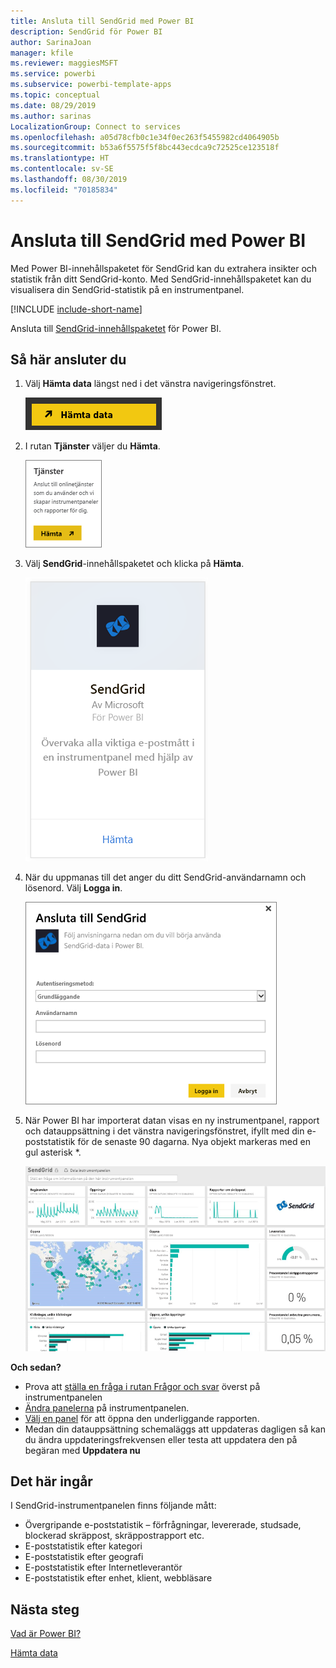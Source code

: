 ```yaml
---
title: Ansluta till SendGrid med Power BI
description: SendGrid för Power BI
author: SarinaJoan
manager: kfile
ms.reviewer: maggiesMSFT
ms.service: powerbi
ms.subservice: powerbi-template-apps
ms.topic: conceptual
ms.date: 08/29/2019
ms.author: sarinas
LocalizationGroup: Connect to services
ms.openlocfilehash: a05d78cfb0c1e34f0ec263f5455982cd4064905b
ms.sourcegitcommit: b53a6f5575f5f8bc443ecdca9c72525ce123518f
ms.translationtype: HT
ms.contentlocale: sv-SE
ms.lasthandoff: 08/30/2019
ms.locfileid: "70185834"
---
```

# <a name="connect-to-sendgrid-with-power-bi"></a>Ansluta till SendGrid med Power BI
Med Power BI-innehållspaketet för SendGrid kan du extrahera insikter och statistik från ditt SendGrid-konto. Med SendGrid-innehållspaketet kan du visualisera din SendGrid-statistik på en instrumentpanel.

[!INCLUDE [include-short-name](./includes/service-deprecate-content-packs.md)]

Ansluta till [SendGrid-innehållspaketet](https://app.powerbi.com/getdata/services/sendgrid) för Power BI.

## <a name="how-to-connect"></a>Så här ansluter du
1. Välj **Hämta data** längst ned i det vänstra navigeringsfönstret.
   
   ![](media/service-connect-to-sendgrid/pbi_getdata.png) 
2. I rutan **Tjänster** väljer du **Hämta**.
   
   ![](media/service-connect-to-sendgrid/pbi_getservices.png) 
3. Välj **SendGrid**-innehållspaketet och klicka på **Hämta**.
   
   ![](media/service-connect-to-sendgrid/sendgrid.png) 
4. När du uppmanas till det anger du ditt SendGrid-användarnamn och lösenord. Välj **Logga in**.
   
   ![](media/service-connect-to-sendgrid/pbi_sendgridsignin.png)
5. När Power BI har importerat datan visas en ny instrumentpanel, rapport och datauppsättning i det vänstra navigeringsfönstret, ifyllt med din e-poststatistik för de senaste 90 dagarna. Nya objekt markeras med en gul asterisk \*.
   
   ![](media/service-connect-to-sendgrid/pbi_sendgriddash.png)

**Och sedan?**

* Prova att [ställa en fråga i rutan Frågor och svar](consumer/end-user-q-and-a.md) överst på instrumentpanelen
* [Ändra panelerna](service-dashboard-edit-tile.md) på instrumentpanelen.
* [Välj en panel](consumer/end-user-tiles.md) för att öppna den underliggande rapporten.
* Medan din datauppsättning schemaläggs att uppdateras dagligen så kan du ändra uppdateringsfrekvensen eller testa att uppdatera den på begäran med **Uppdatera nu**

## <a name="whats-included"></a>Det här ingår
I SendGrid-instrumentpanelen finns följande mått:

* Övergripande e-poststatistik – förfrågningar, levererade, studsade, blockerad skräppost, skräppostrapport etc.
* E-poststatistik efter kategori
* E-poststatistik efter geografi
* E-poststatistik efter Internetleverantör
* E-poststatistik efter enhet, klient, webbläsare

## <a name="next-steps"></a>Nästa steg
[Vad är Power BI?](power-bi-overview.md)

[Hämta data](service-get-data.md)

